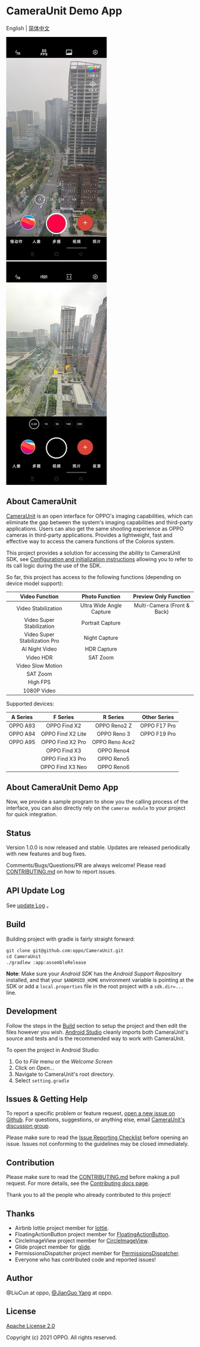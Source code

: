 CameraUnit Demo App
=====

English | [简体中文](./README-CN.md)

![video](./screenshots/Screenshot_video_interface.jpg "video interface")
![capture](./screenshots/Screenshot_capture_interface.jpg "capture interface")

## About CameraUnit

[CameraUnit][CameraUnitLink] is an open interface for OPPO's imaging capabilities,
which can eliminate the gap between the system's imaging capabilities and third-party applications. 
Users can also get the same shooting experience as OPPO cameras in third-party applications.
Provides a lightweight, fast and effective way to access the camera functions of the Coloros system.

This project provides a solution for accessing the ability to CameraUnit SDK,
see [Configuration and initialization instructions][CameraUnitInstructions]
allowing you to refer to its call logic during the use of the SDK.

So far, this project has access to the following functions (depending on device model support):

| Video Function                | Photo Function           | Preview Only Function       |
| :----:                        | :----:                   | :----:                      |
| Video Stabilization           | Ultra Wide Angle Capture | Multi-Camera (Front & Back) |
| Video Super Stabilization     | Portrait Capture         |                             |
| Video Super Stabilization Pro | Night Capture            |                             |
| AI Night Video                | HDR Capture              |                             |
| Video HDR                     | SAT Zoom                 |                             |
| Video Slow Motion             |                          |                             |
| SAT Zoom                      |                          |                             |
| High FPS                      |                          |                             |
| 1080P Video                   |                          |                             |

Supported devices:

| A Series           | F Series           | R Series            | Other Series        |
| :----:             | :----:             | :----:              | :----:              |
| OPPO A93           | OPPO Find X2       | OPPO Reno2 Z        | OPPO F17 Pro        |
| OPPO A94           | OPPO Find X2 Lite  | OPPO Reno 3         | OPPO F19 Pro        |
| OPPO A95           | OPPO Find X2 Pro   | OPPO Reno Ace2      |                     |
|                    | OPPO Find X3       | OPPO Reno4          |                     |
|                    | OPPO Find X3 Pro   | OPPO Reno5          |                     |
|                    | OPPO Find X3 Neo   | OPPO Reno6          |                     |

## About CameraUnit Demo App
Now, we provide a sample program to show you the calling process of the interface, 
you can also directly rely on the `camerax module` to your project for quick integration.

## Status
Version 1.0.0 is now released and stable. Updates are released periodically with new features and bug fixes.

Comments/Bugs/Questions/PR are always welcome! Please read [CONTRIBUTING.md][contributing] on how to report issues.

## API Update Log
See [update Log][updateLog] 。

## Build
Building project with gradle is fairly straight forward:

```shell
git clone git@github.com:oppo/CameraUnit.git
cd CameraUnit
./gradlew :app:assembleRelease
```

**Note**: Make sure your *Android SDK* has the *Android Support Repository* installed, and that your `$ANDROID_HOME` environment
variable is pointing at the SDK or add a `local.properties` file in the root project with a `sdk.dir=...` line.

## Development
Follow the steps in the [Build](#build) section to setup the project and then edit the files however you wish.
[Android Studio][android-studio] cleanly imports both CameraUnit's source and tests and is the recommended way to work with CameraUnit.

To open the project in Android Studio:

1. Go to *File* menu or the *Welcome Screen*
2. Click on *Open...*
3. Navigate to CameraUnit's root directory.
4. Select `setting.gradle`

## Issues & Getting Help
To report a specific problem or feature request, [open a new issue on Github][open-new-issue]. For questions, suggestions, or
anything else, email [CameraUnit's discussion group][discussion].

Please make sure to read the [Issue Reporting Checklist][issue-reporting-guidelines]
before opening an issue. Issues not conforming to the guidelines may be closed immediately.

## Contribution
Please make sure to read the [CONTRIBUTING.md][contributing] before making a pull request. 
For more details, see the [Contributing docs page][contributing-page].

Thank you to all the people who already contributed to this project!

## Thanks
* Airbnb lottie project member for [lottie](https://github.com/airbnb/lottie).
* FloatingActionButton project member for [FloatingActionButton](https://github.com/Clans/FloatingActionButton).
* CircleImageView project member for [CircleImageView](https://github.com/hdodenhof/CircleImageView).
* Glide project member for [glide](https://github.com/bumptech/glide).
* PermissionsDispatcher project member for [PermissionsDispatcher](https://github.com/permissions-dispatcher/PermissionsDispatcher).
* Everyone who has contributed code and reported issues!

## Author
@LiuCun at oppo, [@JianGuo Yang](https://github.com/lgyjg) at oppo.

## License
[Apache License 2.0][license]

Copyright (c) 2021 OPPO. All rights reserved.

[CameraUnitLink]: https://developers.oppomobile.com/newservice/capability?pagename=cameraunit
[CameraUnitInstructions]: https://open.oppomobile.com/new/developmentDoc/info?id=10723
[updateLog]: https://open.oppomobile.com/new/developmentDoc/info?id=11163
[issue-reporting-guidelines]: #
[open-new-issue]: https://github.com/oppo/CameraUnit/issues
[android-studio]: https://developer.android.com/studio
[contributing-page]: https://github.com/oppo/CameraUnit/blob/main/CONTRIBUTING.md
[discussion]: https://github.com/oppo/CameraUnit/issues
[contributing]: https://github.com/oppo/CameraUnit/blob/main/CONTRIBUTING.md
[license]: https://www.apache.org/licenses/LICENSE-2.0
